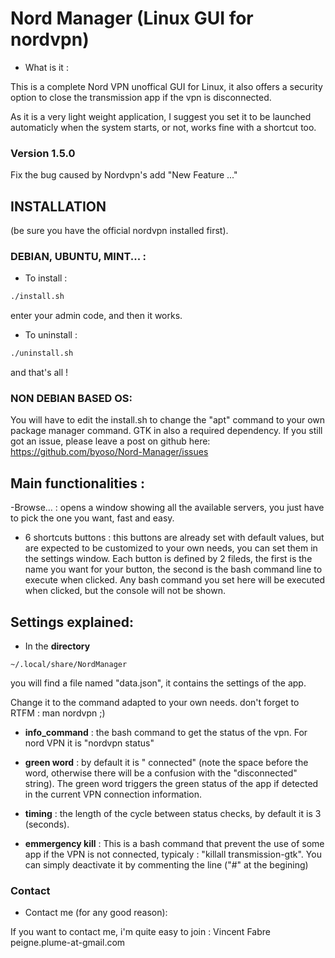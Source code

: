 # Nord Manager (Linux GUI for nordvpn)



- What is it :

This is a complete Nord VPN unoffical GUI for Linux, it also offers
a security option to close the transmission app if the vpn is
disconnected.

As it is a very light weight application, I suggest you set it to be
launched automaticly when the system starts, or not, works fine with
a shortcut too.

### Version 1.5.0
Fix the bug caused by Nordvpn's add "New Feature ..."

## INSTALLATION

(be sure you have the official nordvpn installed first).

### DEBIAN, UBUNTU, MINT... :

- To install :
```bash
./install.sh
```
enter your admin code, and then it works.

- To uninstall :
```bash
./uninstall.sh
```
and that's all !


### NON DEBIAN BASED OS:
You will have to edit the install.sh to change the "apt" command
to your own package manager command.
GTK in also a required dependency.
If you still got an issue, please leave a post on github here:
https://github.com/byoso/Nord-Manager/issues


## Main functionalities :

-Browse... : opens a window showing all the available servers, you just
have to pick the one you want, fast and easy.

- 6 shortcuts buttons : this buttons are already set with default values,
but are expected to be customized to your own needs,
you can set them in the settings window. Each button is defined by 2 fileds,
the first is the name you want for your button, the second is the bash
command line to execute when clicked. Any bash command you set here
will be executed when clicked, but the console will not be shown.



## Settings explained:

- In the **directory**
```
~/.local/share/NordManager
```
you will find a file
named "data.json", it contains the settings of the app.

Change it to the command adapted to your own needs.
don't forget to RTFM : man nordvpn
;)

- **info_command** : the bash command to get the status of the vpn. For
nord VPN it is "nordvpn status"

- **green word** : by default it is " connected" (note the space before the
word, otherwise there will be a confusion with the "disconnected" string).
The green word triggers the green status of the app if detected in
the current VPN connection information.

- **timing** : the length of the cycle between status checks, by default
it is 3 (seconds).

- **emmergency kill** :
This is a bash command that prevent the use of some app if the VPN is
not connected, typicaly : "killall transmission-gtk". You can simply
deactivate it by commenting the line ("#" at the begining)


### Contact
- Contact me (for any good reason):

If you want to contact me, i'm quite easy to join :
Vincent Fabre
peigne.plume-at-gmail.com
